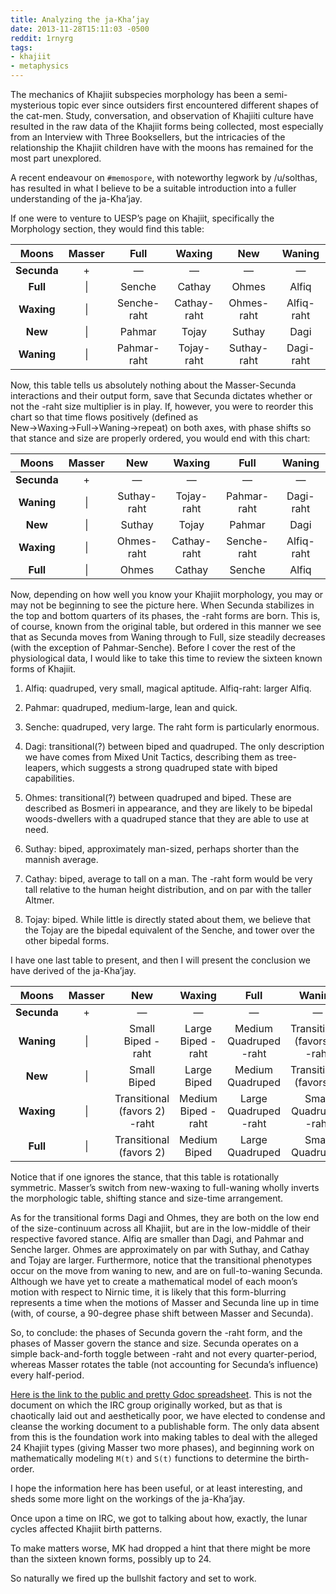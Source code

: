 ```yaml
---
title: Analyzing the ja-Kha’jay
date: 2013-11-28T15:11:03 -0500
reddit: 1rnyrg
tags:
- khajiit
- metaphysics
---
```


The mechanics of Khajiit subspecies morphology has been a semi-mysterious topic
ever since outsiders first encountered different shapes of the cat-men. Study,
conversation, and observation of Khajiiti culture have resulted in the raw data
of the Khajiit forms being collected, most especially from an Interview with
Three Booksellers, but the intricacies of the relationship the Khajiit children
have with the moons has remained for the most part unexplored.

A recent endeavour on `#memospore`, with noteworthy legwork by /u/solthas, has
resulted in what I believe to be a suitable introduction into a fuller
understanding of the ja-Kha&rsquo;jay.

If one were to venture to UESP&rsquo;s page on Khajiit, specifically the
Morphology section, they would find this table:

|Moons      |Masser|Full       |Waxing     |New        |Waning    |
|:---------:|:----:|:---------:|:---------:|:---------:|:--------:|
|**Secunda**|+     |—          |—          |—          |—         |
|**Full**   |\|    |Senche     |Cathay     |Ohmes      |Alfiq     |
|**Waxing** |\|    |Senche-raht|Cathay-raht|Ohmes-raht |Alfiq-raht|
|**New**    |\|    |Pahmar     |Tojay      |Suthay     |Dagi      |
|**Waning** |\|    |Pahmar-raht|Tojay-raht |Suthay-raht|Dagi-raht |

Now, this table tells us absolutely nothing about the Masser-Secunda
interactions and their output form, save that Secunda dictates whether or not
the -raht size multiplier is in play. If, however, you were to reorder this
chart so that time flows positively (defined as
New&rarr;Waxing&rarr;Full&rarr;Waning&rarr;repeat) on both axes, with phase
shifts so that stance and size are properly ordered, you would end with this
chart:

|Moons      |Masser|New        |Waxing     |Full       |Waning    |
|:---------:|:----:|:---------:|:---------:|:---------:|:--------:|
|**Secunda**|+     |—          |—          |—          |—         |
|**Waning** |\|    |Suthay-raht|Tojay-raht |Pahmar-raht|Dagi-raht |
|**New**    |\|    |Suthay     |Tojay      |Pahmar     |Dagi      |
|**Waxing** |\|    |Ohmes-raht |Cathay-raht|Senche-raht|Alfiq-raht|
|**Full**   |\|    |Ohmes      |Cathay     |Senche     |Alfiq     |

Now, depending on how well you know your Khajiit morphology, you may or may not
be beginning to see the picture here. When Secunda stabilizes in the top and
bottom quarters of its phases, the -raht forms are born. This is, of course,
known from the original table, but ordered in this manner we see that as Secunda
moves from Waning through to Full, size steadily decreases (with the exception
of Pahmar-Senche). Before I cover the rest of the physiological data, I would
like to take this time to review the sixteen known forms of Khajiit.

1. Alfiq: quadruped, very small, magical aptitude. Alfiq-raht: larger Alfiq.

2. Pahmar: quadruped, medium-large, lean and quick.

3. Senche: quadruped, very large. The raht form is particularly enormous.

4. Dagi: transitional(?) between biped and quadruped. The only description we
have comes from Mixed Unit Tactics, describing them as tree-leapers, which
suggests a strong quadruped state with biped capabilities.

5. Ohmes: transitional(?) between quadruped and biped. These are described as
Bosmeri in appearance, and they are likely to be bipedal woods-dwellers with a
quadruped stance that they are able to use at need.

6. Suthay: biped, approximately man-sized, perhaps shorter than the mannish
average.

7. Cathay: biped, average to tall on a man. The -raht form would be very tall
relative to the human height distribution, and on par with the taller Altmer.

8. Tojay: biped. While little is directly stated about them, we believe that the
Tojay are the bipedal equivalent of the Senche, and tower over the other bipedal
forms.

I have one last table to present, and then I will present the conclusion we have
derived of the ja-Kha&rsquo;jay.

|Moons      |Masser|New                          |Waxing            |Full                  |Waning                       |
|:---------:|:----:|:---------------------------:|:----------------:|:--------------------:|:---------------------------:|
|**Secunda**|+     |—                            |—                 |—                     |—                            |
|**Waning** |\|    |Small Biped -raht            |Large Biped -raht |Medium Quadruped -raht|Transitional (favors 4) -raht|
|**New**    |\|    |Small Biped                  |Large Biped       |Medium Quadruped      |Transitional (favors 4)      |
|**Waxing** |\|    |Transitional (favors 2) -raht|Medium Biped -raht|Large Quadruped -raht |Small Quadruped -raht        |
|**Full**   |\|    |Transitional (favors 2)      |Medium Biped      |Large Quadruped       |Small Quadruped              |

Notice that if one ignores the stance, that this table is rotationally
symmetric. Masser&rsquo;s switch from new-waxing to full-waning wholly inverts
the morphologic table, shifting stance and size-time arrangement.

As for the transitional forms Dagi and Ohmes, they are both on the low end of
the size-continuum across all Khajiit, but are in the low-middle of their
respective favored stance. Alfiq are smaller than Dagi, and Pahmar and Senche
larger. Ohmes are approximately on par with Suthay, and Cathay and Tojay are
larger. Furthermore, notice that the transitional phenotypes occur on the move
from waning to new, and are on full-to-waning Secunda. Although we have yet to
create a mathematical model of each moon&rsquo;s motion with respect to Nirnic
time, it is likely that this form-blurring represents a time when the motions of
Masser and Secunda line up in time (with, of course, a 90-degree phase shift
between Masser and Secunda).

So, to conclude: the phases of Secunda govern the -raht form, and the phases of
Masser govern the stance and size. Secunda operates on a simple back-and-forth
toggle between -raht and not every quarter-period, whereas Masser rotates the
table (not accounting for Secunda&rsquo;s influence) every half-period.

[Here is the link to the public and pretty Gdoc spreadsheet][gdoc]. This is not
the document on which the IRC group originally worked, but as that is
chaotically laid out and aesthetically poor, we have elected to condense and
cleanse the working document to a publishable form. The only data absent from
this is the foundation work into making tables to deal with the alleged 24
Khajiit types (giving Masser two more phases), and beginning work on
mathematically modeling `M(t)` and `S(t)` functions to determine the
birth-order.

I hope the information here has been useful, or at least interesting, and sheds
some more light on the workings of the ja-Kha&rsquo;jay.

[gdoc]: https://drive.google.com/file/d/0B1y-sXRShwzjc2pjTEFIcGFJMGM/edit?usp=sharing

<aside markdown="block" id="about-text">
Once upon a time on IRC, we got to talking about how, exactly, the lunar cycles
affected Khajiit birth patterns.

To make matters worse, MK had dropped a hint that there might be more than the
sixteen known forms, possibly up to 24.

So naturally we fired up the bullshit factory and set to work.
</aside>
